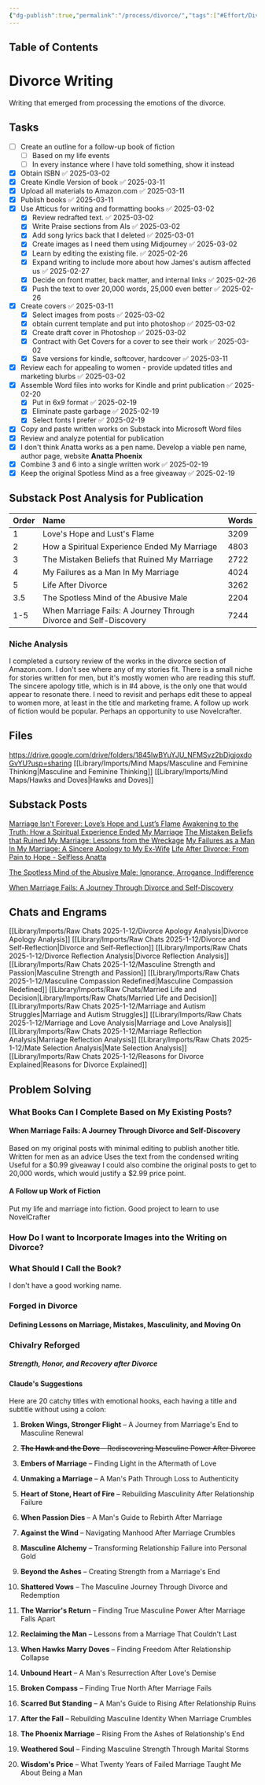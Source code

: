```yaml
---
{"dg-publish":true,"permalink":"/process/divorce/","tags":["#Effort/Divorce","Pen/AnattaPhoenix"]}
---
```


## Table of Contents

# Divorce Writing
Writing that emerged from processing the emotions of the divorce.
## Tasks
- [ ] Create an outline for a follow-up book of fiction
	- [ ] Based on my life events
	- [ ] In every instance where I have told something, show it instead
- [x] Obtain ISBN ✅ 2025-03-02
- [x] Create Kindle Version of book ✅ 2025-03-11
- [x] Upload all materials to Amazon.com ✅ 2025-03-11
- [x] Publish books ✅ 2025-03-11
- [x] Use Atticus for writing and formatting books ✅ 2025-03-02
	- [x] Review redrafted text. ✅ 2025-03-02
	- [x] Write Praise sections from AIs ✅ 2025-03-02
	- [x] Add song lyrics back that I deleted ✅ 2025-03-01
	- [x] Create images as I need them using Midjourney ✅ 2025-03-02
	- [x] Learn by editing the existing file. ✅ 2025-02-26
	- [x] Expand writing to include more about how James's autism affected us ✅ 2025-02-27
	- [x] Decide on front matter, back matter, and internal links ✅ 2025-02-26
	- [x] Push the text to over 20,000 words, 25,000 even better ✅ 2025-02-26
- [x] Create covers ✅ 2025-03-11
	- [x] Select images from posts ✅ 2025-03-02
	- [x] obtain current template and put into photoshop ✅ 2025-03-02
	- [x] Create draft cover in Photoshop ✅ 2025-03-02
	- [x] Contract with Get Covers for a cover to see their work ✅ 2025-03-02
	- [x] Save versions for kindle, softcover, hardcover ✅ 2025-03-11
- [x] Review each for appealing to women - provide updated titles and marketing blurbs ✅ 2025-03-02
- [x] Assemble Word files into works for Kindle and print publication ✅ 2025-02-20
	- [x] Put in 6x9 format ✅ 2025-02-19
	- [x] Eliminate paste garbage ✅ 2025-02-19
	- [x] Select fonts I prefer ✅ 2025-02-19
- [x] Copy and paste written works on Substack into Microsoft Word files 
- [x] Review and analyze potential for publication
- [x] I don't think Anatta works as a pen name. Develop a viable pen name, author page, website
	**Anatta Phoenix**
- [x] Combine 3 and 6 into a single written work ✅ 2025-02-19
- [x] Keep the original Spotless Mind as a free giveaway ✅ 2025-02-19

## Substack Post Analysis for Publication

| Order | Name                                                              | Words |
| ----- |:----------------------------------------------------------------- | ----- |
| 1     | Love's Hope and Lust's Flame                                      | 3209  |
| 2     | How a Spiritual Experience Ended My Marriage                      | 4803  |
| 3     | The Mistaken Beliefs that Ruined My Marriage                      | 2722  |
| 4     | My Failures as a Man In My Marriage                               | 4024  |
| 5     | Life After Divorce                                                | 3262  |
| 3.5   | The Spotless Mind of the Abusive Male                             | 2204  |
| 1-5   | When Marriage Fails: A Journey Through Divorce and Self-Discovery | 7244  |
### Niche Analysis
I completed a cursory review of the works in the divorce section of Amazon.com. I don't see where any of my stories fit.
There is a small niche for stories written for men, but it's mostly women who are reading this stuff. 
The sincere apology title, which is in #4 above, is the only one that would appear to resonate there.
I need to revisit and perhaps edit these to appeal to women more, at least in the title and marketing frame.
A follow up work of fiction would be popular. Perhaps an opportunity to use Novelcrafter.

## Files
https://drive.google.com/drive/folders/1845lwBYuYJU_NFMSvz2bDigjoxdoGvYU?usp=sharing
[[Library/Imports/Mind Maps/Masculine and Feminine Thinking\|Masculine and Feminine Thinking]]
[[Library/Imports/Mind Maps/Hawks and Doves\|Hawks and Doves]]
## Substack Posts
[Marriage Isn't Forever: Love’s Hope and Lust’s Flame](https://selflessanatta.substack.com/p/marriage-isnt-forever-loves-hope)
[Awakening to the Truth: How a Spiritual Experience Ended My Marriage](https://selflessanatta.substack.com/p/a-marriage-worn-thin-by-life-the)
[The Mistaken Beliefs that Ruined My Marriage: Lessons from the Wreckage](https://selflessanatta.substack.com/p/the-mistaken-beliefs-that-ruined)
[My Failures as a Man In My Marriage: A Sincere Apology to My Ex-Wife](https://selflessanatta.substack.com/p/my-failures-as-a-man-in-my-marriage)
[Life After Divorce: From Pain to Hope - Selfless Anatta](https://selflessanatta.substack.com/p/life-after-divorce-from-pain-to-hope)

[The Spotless Mind of the Abusive Male: Ignorance, Arrogance, Indifference](https://selflessanatta.substack.com/p/the-spotless-mind-of-the-abusive)

[When Marriage Fails: A Journey Through Divorce and Self-Discovery](https://selflessanatta.substack.com/p/when-marriage-fails-a-journey-through)

## Chats and Engrams
[[Library/Imports/Raw Chats 2025-1-12/Divorce Apology Analysis\|Divorce Apology Analysis]]
[[Library/Imports/Raw Chats 2025-1-12/Divorce and Self-Reflection\|Divorce and Self-Reflection]]
[[Library/Imports/Raw Chats 2025-1-12/Divorce Reflection Analysis\|Divorce Reflection Analysis]]
[[Library/Imports/Raw Chats 2025-1-12/Masculine Strength and Passion\|Masculine Strength and Passion]]
[[Library/Imports/Raw Chats 2025-1-12/Masculine Compassion Redefined\|Masculine Compassion Redefined]]
[[Library/Imports/Raw Chats/Married Life and Decision\|Library/Imports/Raw Chats/Married Life and Decision]]
[[Library/Imports/Raw Chats 2025-1-12/Marriage and Autism Struggles\|Marriage and Autism Struggles]]
[[Library/Imports/Raw Chats 2025-1-12/Marriage and Love Analysis\|Marriage and Love Analysis]]
[[Library/Imports/Raw Chats 2025-1-12/Marriage Reflection Analysis\|Marriage Reflection Analysis]]
[[Library/Imports/Raw Chats 2025-1-12/Mate Selection Analysis\|Mate Selection Analysis]]
[[Library/Imports/Raw Chats 2025-1-12/Reasons for Divorce Explained\|Reasons for Divorce Explained]]

## Problem Solving
### What Books Can I Complete Based on My Existing Posts?
#### When Marriage Fails: A Journey Through Divorce and Self-Discovery
Based on my original posts with minimal editing to publish another title.
	Written for men as an advice
	Uses the text from the condensed writing
	Useful for a $0.99 giveaway
	I could also combine the original posts to get to 20,000 words, which would justify a $2.99 price point.

#### A Follow up Work of Fiction
Put my life and marriage into fiction.
Good project to learn to use NovelCrafter

### How Do I want to Incorporate Images into the Writing on Divorce?

### What Should I Call the Book?
I don't have a good working name.

### Forged in Divorce
#### Defining Lessons on Marriage, Mistakes, Masculinity, and Moving On

### Chivalry Reforged
##### Strength, Honor, and Recovery after Divorce

#### Claude's Suggestions
Here are 20 catchy titles with emotional hooks, each having a title and subtitle without using a colon:

1. **Broken Wings, Stronger Flight** – A Journey from Marriage's End to Masculine Renewal
    
2. ~~**The Hawk and the Dove** – Rediscovering Masculine Power After Divorce~~
    
3. **Embers of Marriage** – Finding Light in the Aftermath of Love
    
4. **Unmaking a Marriage** – A Man's Path Through Loss to Authenticity
    
5. **Heart of Stone, Heart of Fire** – Rebuilding Masculinity After Relationship Failure
    
6. **When Passion Dies** – A Man's Guide to Rebirth After Marriage
    
7. **Against the Wind** – Navigating Manhood After Marriage Crumbles
    
8. **Masculine Alchemy** – Transforming Relationship Failure into Personal Gold
    
9. **Beyond the Ashes** – Creating Strength from a Marriage's End
    
10. **Shattered Vows** – The Masculine Journey Through Divorce and Redemption
    
11. **The Warrior's Return** – Finding True Masculine Power After Marriage Falls Apart
    
12. **Reclaiming the Man** – Lessons from a Marriage That Couldn't Last
    
13. **When Hawks Marry Doves** – Finding Freedom After Relationship Collapse
    
14. **Unbound Heart** – A Man's Resurrection After Love's Demise
    
15. **Broken Compass** – Finding True North After Marriage Fails
    
16. **Scarred But Standing** – A Man's Guide to Rising After Relationship Ruins
    
17. **After the Fall** – Rebuilding Masculine Identity When Marriage Crumbles
    
18. **The Phoenix Marriage** – Rising From the Ashes of Relationship's End
    
19. **Weathered Soul** – Finding Masculine Strength Through Marital Storms
    
20. **Wisdom's Price** – What Twenty Years of Failed Marriage Taught Me About Being a Man
